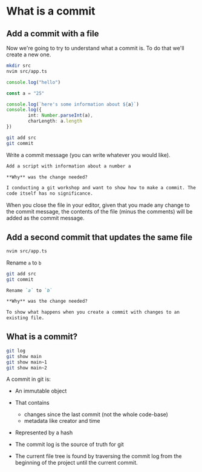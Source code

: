 # What is a commit

## Add a commit with a file

Now we're going to try to understand what a commit is. To do that we'll create
a new one.

```sh
mkdir src
nvim src/app.ts
```

```typescript
console.log("hello")

const a = "25"

console.log(`here's some information about ${a}`)
console.log({
        int: Number.parseInt(a),
        charLength: a.length
})
```

```sh
git add src
git commit
```

Write a commit message (you can write whatever you would like).

```markdown
Add a script with information about a number a

**Why** was the change needed?

I conducting a git workshop and want to show how to make a commit. The
code itself has no significance.
```

When you close the file in your editor, given that you made any change to the
commit message, the contents of the file (minus the comments) will be added as
the commit message.

## Add a second commit that updates the same file

```sh
nvim src/app.ts
```

Rename `a` to `b`

```sh
git add src
git commit
```

```markdown
Rename `a` to `b`

**Why** was the change needed?

To show what happens when you create a commit with changes to an
existing file.
```

## What is a commit?

```sh
git log
git show main
git show main~1
git show main~2
```

A commit in git is:

- An immutable object
- That contains
  - changes since the last commit (not the whole code-base)
  - metadata like creator and time
- Represented by a hash

- The commit log is the source of truth for git
- The current file tree is found by traversing the commit log from the beginning
  of the project until the current commit.
